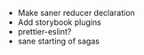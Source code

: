 - Make saner reducer declaration
- Add storybook plugins
- prettier-eslint?
- sane starting of sagas

